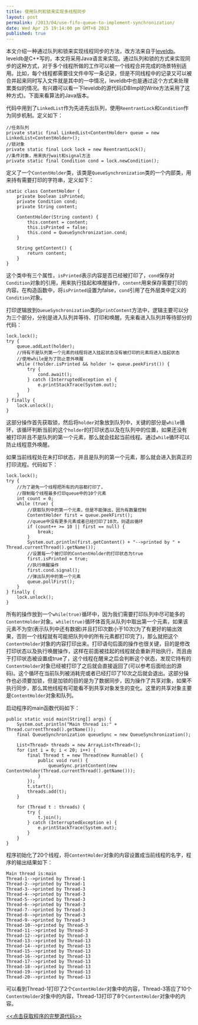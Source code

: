 ```yaml
---
title: 使用队列和锁来实现多线程同步
layout: post
permalink: /2013/04/use-fifo-queue-to-implement-synchronization/
date: Wed Apr 25 19:14:00 pm GMT+8 2013
published: true
---
```


本文介绍一种通过队列和锁来实现线程同步的方法，改方法来自于[leveldb](https://code.google.com/p/leveldb/)。leveldb是C++写的，本文将采用Java语言来实现。通过队列和锁的方式来实现同步的这种方式，对于多个线程所做的工作可以被一个线程合并完成的场景特别适用。比如，每个线程都需要往文件中写一条记录，但是不同线程中的记录又可以被合并起来同时写入文件就是其中的一中情况，leveldb中也是通过这个方式来处理累类似的情况。有兴趣可以看一下leveldb的源代码(DBImpl的Write方法采用了这种方式)。下面来看算法的Java版本。

代码中用到了`LinkedList`作为先进先出队列，使用`ReentrantLock`和`Condition`作为同步机制。定义如下：

	//任务队列
	private static final LinkedList<ContentHolder> queue = new LinkedList<ContentHolder>();
	//锁对象
	private static final Lock lock = new ReentrantLock();
	//条件对象，用来执行wait和signal方法
	private static final Condition cond = lock.newCondition();
	
定义了一个`ContentHolder`类，该类是`QueueSynchronization`类的一个内部类，用来持有需要打印的字符串，定义如下：

	static class ContentHolder {
		private boolean isPrinted;
		private Condition cond;
		private String content;

		ContentHolder(String content) {
			this.content = content;
			this.isPrinted = false;
			this.cond = QueueSynchronization.cond;
		}

		String getContent() {
			return content;
		}
	}

这个类中有三个属性，`isPrinted`表示内容是否已经被打印了，`cond`保存对`Condition`对象的引用，用来执行挂起和唤醒操作，`content`用来保存需要打印的内容。在构造函数中，将`isPrinted`设置为false，`cond`引用了在外层类中定义的`Condition`对象。

打印逻辑放到`QueueSynchronization`类的`printContent`方法中，逻辑主要可以分为三个部分，分别是进入队列并等待、打印和唤醒。先来看进入队列并等待部分的代码：

	lock.lock();
	try {
		queue.addLast(holder);
		//持有不是队列第一个元素的线程将进入挂起状态没有被打印的元素将进入挂起状态
		//使用while是为了防止意外唤醒
		while (!holder.isPrinted && holder != queue.peekFirst()) {
			try {
				cond.await();
			} catch (InterruptedException e) {
				e.printStackTrace(System.out);
			}
		}
	} finally {
		lock.unlock();
	}

这部分操作首先获取锁，然后将`holder`对象放到队列中，关键的部分是`while`循环，该循环判断当前的这个`holder`的打印状态以及在队列中的位置，如果还没有被打印并且不是队列的第一个元素，那么就会挂起当前线程。通过`while`循环可以防止线程意外唤醒。

如果当前线程处在未打印状态，并且是队列的第一个元素，那么就会进入到真正的打印流程。代码如下：

	lock.lock();
	try {
		//为了避免一个线程把所有的内容都打印了，
		//限制每个线程最多打印queue中的10个元素
		int count = 0;
		while (true) {
			//获取队列中的第一个元素，但是不能弹出，因为有数量控制
			ContentHolder first = queue.peekFirst();
			//queue中没有更多元素或者已经打印了10次，则退出循环
			if (count++ >= 10 || first == null) {
				break;
			}
			System.out.println(first.getContent() + "-->printed by " + Thread.currentThread().getName());
			//设置每一个被打印的ContentHolder的打印状态为true
			first.isPrinted = true;
			//执行唤醒操作
			first.cond.signal();
			//弹出队列中的第一个元素
			queue.pollFirst();
		}
	} finally {
		lock.unlock();
	}

所有的操作放到一个`while(true)`循环中，因为我们需要打印队列中尽可能多的`ContentHolder`对象。`while(true)`循环体首先从队列中取出第一个元素，如果该元素不为空(表示队列中还有数据)并且打印次数小于10次(为了有更好的输出效果，否则一个线程就有可能把队列中的所有元素都打印完了)，那么就把这个`ContentHolder`对象的内容打印出来。打印语句后面的操作也很关键，目的是修改打印状态以及执行唤醒操作，这样在前面被挂起的线程就会重新开始执行，而且由于打印状态被设置成true了，这个线程在醒来之后会判断这个状态，发现它持有的`ContentHolder`对象已经被打印了之后就会直接返回了(可以参考后面给出的源码)。这个循环在当前队列被消耗完或者已经打印了10次之后就会退出。这部分操作也必须要加锁，但是加锁的目的是为了数据同步，因为操作了共享对象，如果不执行同步，那么其他线程有可能看不到共享对象发生的变化。这里的共享对象主要是`ContentHolder`对象和队列。

启动程序的main函数代码如下：

	public static void main(String[] args) {
		System.out.println("Main thread is:" + Thread.currentThread().getName());
		final QueueSynchronization queueSync = new QueueSynchronization();

		List<Thread> threads = new ArrayList<Thread>();
		for (int i = 0; i < 20; i++) {
			final Thread t = new Thread(new Runnable() {
				public void run() {
					queueSync.printContent(new ContentHolder(Thread.currentThread().getName()));
				}
			});
			t.start();
			threads.add(t);
		}

		for (Thread t : threads) {
			try {
				t.join();
			} catch (InterruptedException e) {
				e.printStackTrace(System.out);
			}
		}
	}

程序初始化了20个线程，将`ContentHolder`对象的内容设置成当前线程的名字，程序的输出结果如下：

	Main thread is:main
	Thread-1-->printed by Thread-1
	Thread-2-->printed by Thread-1
	Thread-3-->printed by Thread-3
	Thread-4-->printed by Thread-3
	Thread-5-->printed by Thread-3
	Thread-6-->printed by Thread-3
	Thread-7-->printed by Thread-3
	Thread-8-->printed by Thread-3
	Thread-9-->printed by Thread-3
	Thread-10-->printed by Thread-3
	Thread-11-->printed by Thread-3
	Thread-12-->printed by Thread-3
	Thread-13-->printed by Thread-13
	Thread-14-->printed by Thread-13
	Thread-15-->printed by Thread-13
	Thread-16-->printed by Thread-13
	Thread-17-->printed by Thread-13
	Thread-18-->printed by Thread-13
	Thread-19-->printed by Thread-13
	Thread-20-->printed by Thread-13
	
可以看到Thread-1打印了2个`ContentHolder`对象中的内容，Thread-3答应了10个`ContentHolder`对象中的内容，Thread-13打印了8个`ContentHolder`对象中的内容。

[<<点击获取程序的完整源代码>>](/files/QueueSynchronization.java)
	
